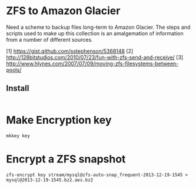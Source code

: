# ZFS to Amazon Glacier

Need a scheme to backup files long-term to Amazon Glacier. The steps and scripts used to make up this collection is an amalgemation of information from a number of different sources.

[1] https://gist.github.com/sstephenson/5368148
[2] http://128bitstudios.com/2010/07/23/fun-with-zfs-send-and-receive/
[3] http://www.hlynes.com/2007/07/09/moving-zfs-filesystems-between-pools/

## Install

```
```

# Make Encryption key

`mkkey key`

# Encrypt a ZFS snapshot

`zfs-encrypt key stream/mysql@zfs-auto-snap_frequent-2013-12-19-1545 > mysql@2013-12-19-1545.bz2.aes.bz2`